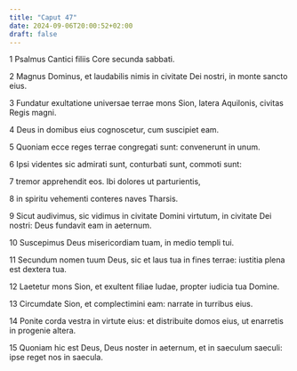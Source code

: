 ```yaml
---
title: "Caput 47"
date: 2024-09-06T20:00:52+02:00
draft: false
---
```



1 Psalmus Cantici filiis Core secunda sabbati.

2 Magnus Dominus, et laudabilis nimis in civitate Dei nostri, in monte sancto eius.

3 Fundatur exultatione universae terrae mons Sion, latera Aquilonis, civitas Regis magni.

4 Deus in domibus eius cognoscetur, cum suscipiet eam.

5 Quoniam ecce reges terrae congregati sunt: convenerunt in unum.

6 Ipsi videntes sic admirati sunt, conturbati sunt, commoti sunt:

7 tremor apprehendit eos. Ibi dolores ut parturientis,

8 in spiritu vehementi conteres naves Tharsis.

9 Sicut audivimus, sic vidimus in civitate Domini virtutum, in civitate Dei nostri: Deus fundavit eam in aeternum.

10 Suscepimus Deus misericordiam tuam, in medio templi tui.

11 Secundum nomen tuum Deus, sic et laus tua in fines terrae: iustitia plena est dextera tua.

12 Laetetur mons Sion, et exultent filiae Iudae, propter iudicia tua Domine.

13 Circumdate Sion, et complectimini eam: narrate in turribus eius.

14 Ponite corda vestra in virtute eius: et distribuite domos eius, ut enarretis in progenie altera.

15 Quoniam hic est Deus, Deus noster in aeternum, et in saeculum saeculi: ipse reget nos in saecula.

